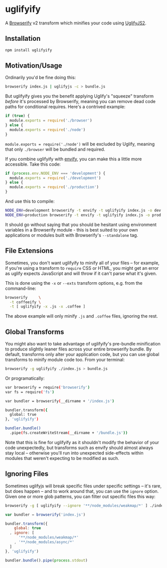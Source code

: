 # uglifyify

A [Browserify](http://browserify.org) v2 transform which minifies your code
using [UglifyJS2](https://github.com/mishoo/UglifyJS).

## Installation

``` bash
npm install uglifyify
```

## Motivation/Usage

Ordinarily you'd be fine doing this:

``` bash
browserify index.js | uglifyjs -c > bundle.js
```

But uglifyify gives you the benefit applying Uglify's "squeeze" transform
*before* it's processed by Browserify, meaning you can remove dead code paths
for conditional requires. Here's a contrived example:

``` javascript
if (true) {
  module.exports = require('./browser')
} else {
  module.exports = require('./node')
}
```

`module.exports = require('./node')` will be excluded by Uglify, meaning that
only `./browser` will be bundled and required.

If you combine uglifyify with [envify](http://github.com/hughsk/envify), you
can make this a little more accessible. Take this code:

``` javascript
if (process.env.NODE_ENV === 'development') {
  module.exports = require('./development')
} else {
  module.exports = require('./production')
}
```

And use this to compile:

``` bash
NODE_ENV=development browserify -t envify -t uglifyify index.js -o dev.js &&
NODE_ENV=production browserify -t envify -t uglifyify index.js -o prod.js
```

It should go without saying that you should be hesitant using environment
variables in a Browserify module - this is best suited to your own
applications or modules built with Browserify's `--standalone` tag.

## File Extensions

Sometimes, you don't want uglifyify to minify all of your files – for example,
if you're using a transform to `require` CSS or HTML, you might get an error
as uglify expects JavaScript and will throw if it can't parse what it's given.

This is done using the `-x` or `--exts` transform options, e.g. from the
command-line:

``` bash
browserify     \
  -t coffeeify \
  -t [ uglifyify -x .js -x .coffee ]
```

The above example will only minify `.js` and `.coffee` files, ignoring the rest.

## Global Transforms

You might also want to take advantage of uglifyify's pre-bundle minification
to produce slightly leaner files across your entire browserify bundle. By
default, transforms only alter your application code, but you can use global
transforms to minify module code too. From your terminal:

``` bash
browserify -g uglifyify ./index.js > bundle.js
```

Or programatically:

``` bash
var browserify = require('browserify')
var fs = require('fs')

var bundler = browserify(__dirname + '/index.js')

bundler.transform({
  global: true
}, 'uglifyify')

bundler.bundle()
  .pipe(fs.createWriteStream(__dirname + '/bundle.js'))
```

Note that this is fine for uglifyify as it shouldn't modify the behavior of
your code unexpectedly, but transforms such as envify should almost always
stay local – otherwise you'll run into unexpected side-effects within modules
that weren't expecting to be modified as such.

## Ignoring Files

Sometimes uglifyjs will break specific files under specific settings – it's
rare, but does happen – and to work around that, you can use the `ignore`
option. Given one or more glob patterns, you can filter out specific files
this way:

``` bash
browserify -g [ uglifyify --ignore '**/node_modules/weakmap/*' ] ./index.js
```

``` javascript
var bundler = browserify('index.js')

bundler.transform({
    global: true
  , ignore: [
      '**/node_modules/weakmap/*'
    , '**/node_modules/async/*'
  ]
}, 'uglifyify')

bundler.bundle().pipe(process.stdout)
```
